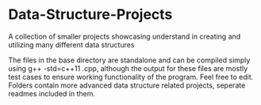 # Data-Structure-Projects
A collection of smaller projects showcasing understand in creating and utilizing many different data structures

The files in the base directory are standalone and can be compiled simply using g++ -std=c++11 <name>.cpp, although the output for these files are mostly test cases to ensure working functionality of the program. Feel free to edit.
Folders contain more advanced data structure related projects, seperate readmes included in them.

